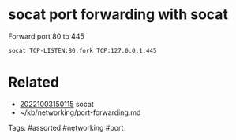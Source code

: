 # socat port forwarding with socat
Forward port 80 to 445
```bash
socat TCP-LISTEN:80,fork TCP:127.0.0.1:445
```

# Related
- [20221003150115](/zet/20221003150115/README.md) socat
- ~/kb/networking/port-forwarding.md

Tags:
    #assorted #networking #port
